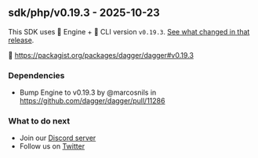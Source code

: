 ## sdk/php/v0.19.3 - 2025-10-23

This SDK uses 🚙 Engine + 🚗 CLI version `v0.19.3`. [See what changed in that release](https://github.com/dagger/dagger/releases/tag/v0.19.3).

🐘 https://packagist.org/packages/dagger/dagger#v0.19.3

### Dependencies
- Bump Engine to v0.19.3 by @marcosnils in https://github.com/dagger/dagger/pull/11286

### What to do next
- Join our [Discord server](https://discord.gg/dagger-io)
- Follow us on [Twitter](https://twitter.com/dagger_io)
